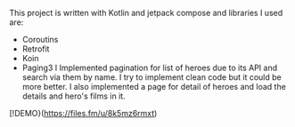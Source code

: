This project is written with Kotlin and jetpack compose and libraries I used are:
- Coroutins
- Retrofit
- Koin
- Paging3
I Implemented pagination for list of heroes due to its API and search via them by name. I try to implement clean code but it could be more better. I also implemented a page for detail of heroes and load the details and hero's films in it.

[!DEMO}(https://files.fm/u/8k5mz6rmxt)

